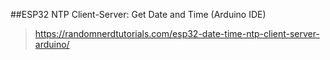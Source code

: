 ##ESP32 NTP Client-Server: Get Date and Time (Arduino IDE)
> https://randomnerdtutorials.com/esp32-date-time-ntp-client-server-arduino/
